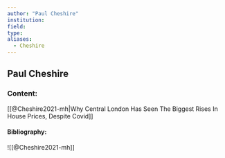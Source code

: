 ```yaml
---
author: "Paul Cheshire"
institution:
field:
type:
aliases:
  - Cheshire
---
```


## Paul Cheshire

### Content:
[[@Cheshire2021-mh|Why Central London Has Seen The Biggest Rises In House Prices, Despite Covid]]

#### Bibliography:

![[@Cheshire2021-mh]]